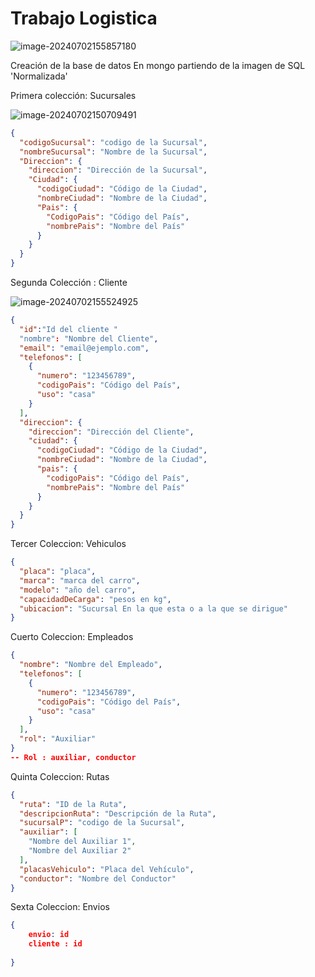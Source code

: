 # Trabajo Logistica 

![image-20240702155857180](C:\Users\HP\AppData\Roaming\Typora\typora-user-images\image-20240702155857180.png)

Creación de la base de datos En mongo partiendo de la imagen de SQL 'Normalizada'

Primera colección: Sucursales 

![image-20240702150709491](C:\Users\HP\AppData\Roaming\Typora\typora-user-images\image-20240702150709491.png)

```json
{
  "codigoSucursal": "codigo de la Sucursal",
  "nombreSucursal": "Nombre de la Sucursal",
  "Direccion": {
    "direccion": "Dirección de la Sucursal",
    "Ciudad": {
      "codigoCiudad": "Código de la Ciudad",
      "nombreCiudad": "Nombre de la Ciudad",
      "Pais": {
        "CodigoPais": "Código del País",
        "nombrePais": "Nombre del País"
      }
    }
  }
}

```
Segunda Colección : Cliente 

![image-20240702155524925](C:\Users\HP\AppData\Roaming\Typora\typora-user-images\image-20240702155524925.png)

```json
{
  "id":"Id del cliente "
  "nombre": "Nombre del Cliente",
  "email": "email@ejemplo.com",
  "telefonos": [
    {
      "numero": "123456789",
      "codigoPais": "Código del País",
      "uso": "casa"
    }
  ],
  "direccion": {
    "direccion": "Dirección del Cliente",
    "ciudad": {
      "codigoCiudad": "Código de la Ciudad",
      "nombreCiudad": "Nombre de la Ciudad",
      "pais": {
        "codigoPais": "Código del País",
        "nombrePais": "Nombre del País"
      }
    }
  }
}


```
Tercer Coleccion: Vehiculos 

```json
{
  "placa": "placa",
  "marca": "marca del carro",
  "modelo": "año del carro",
  "capacidadDeCarga": "pesos en kg",
  "ubicacion": "Sucursal En la que esta o a la que se dirigue"
}

```

Cuerto Coleccion: Empleados 

```json
{
  "nombre": "Nombre del Empleado",
  "telefonos": [
    {
      "numero": "123456789",
      "codigoPais": "Código del País",
      "uso": "casa"
    }
  ],
  "rol": "Auxiliar" 
}
-- Rol : auxiliar, conductor 

```

Quinta Coleccion: Rutas

```json
{
  "ruta": "ID de la Ruta",
  "descripcionRuta": "Descripción de la Ruta",
  "sucursalP": "codigo de la Sucursal",
  "auxiliar": [
    "Nombre del Auxiliar 1",
    "Nombre del Auxiliar 2"
  ],
  "placasVehiculo": "Placa del Vehículo",
  "conductor": "Nombre del Conductor"
}

```

Sexta Coleccion: Envios 

```json
{
    envio: id 
    cliente : id 
    
}
```


